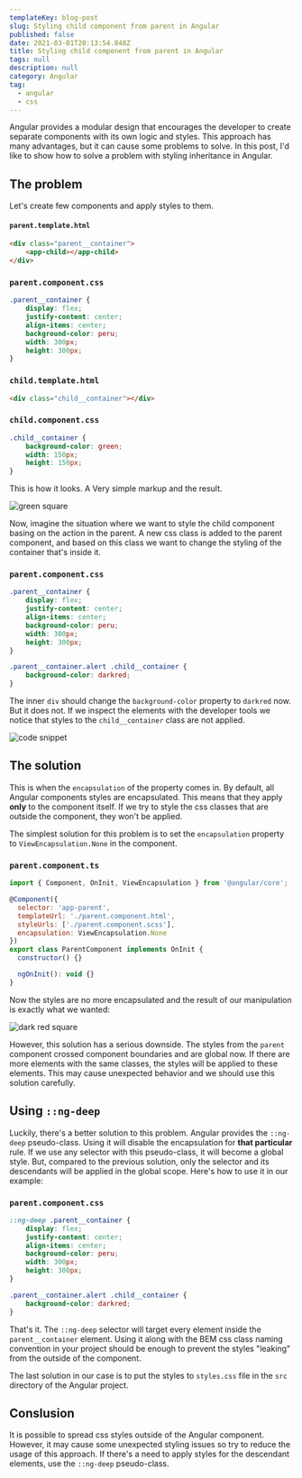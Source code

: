 ```yaml
---
templateKey: blog-post
slug: Styling child component from parent in Angular
published: false
date: 2021-03-01T20:13:54.848Z
title: Styling child component from parent in Angular
tags: null
description: null
category: Angular
tag:
  - angular
  - css
---
```


Angular provides a modular design that encourages the developer to create separate components with its own logic and styles. This approach has many advantages, but it can cause some problems to solve. In this post, I'd like to show how to solve a problem with styling inheritance in Angular.

## The problem

Let's create few components and apply styles to them.

#### `parent.template.html`

```html
<div class="parent__container">
	<app-child></app-child>
</div>
```

### `parent.component.css`

```css
.parent__container {
	display: flex;
	justify-content: center;
	align-items: center;
	background-color: peru;
	width: 300px;
	height: 300px;
}
```

### `child.template.html`

```html
<div class="child__container"></div>
```

### `child.component.css`

```css
.child__container {
	background-color: green;
	width: 150px;
	height: 150px;
}
```

This is how it looks. A Very simple markup and the result.

![green square](/assets/angular_encapsulation_1.png)

Now, imagine the situation where we want to style the child component basing on the action in the parent. A new css class is added to the parent component, and based on this class we want to change the styling of the container that's inside it.

### `parent.component.css`

```css
.parent__container {
	display: flex;
	justify-content: center;
	align-items: center;
	background-color: peru;
	width: 300px;
	height: 300px;
}

.parent__container.alert .child__container {
	background-color: darkred;
}
```

The inner `div` should change the `background-color` property to `darkred` now. But it does not. If we inspect the elements with the developer tools we notice that styles to the `child__container` class are not applied.

![code snippet](/assets/angular_encapsulation_2.png)

## The solution

This is when the `encapsulation` of the property comes in. By default, all Angular components styles are encapsulated. This means that they apply **only** to the component itself. If we try to style the css classes that are outside the component, they won't be applied.

The simplest solution for this problem is to set the `encapsulation` property to `ViewEncapsulation.None` in the component.

### `parent.component.ts`

```javascript
import { Component, OnInit, ViewEncapsulation } from '@angular/core';

@Component({
  selector: 'app-parent',
  templateUrl: './parent.component.html',
  styleUrls: ['./parent.component.scss'],
  encapsulation: ViewEncapsulation.None
})
export class ParentComponent implements OnInit {
  constructor() {}

  ngOnInit(): void {}
}
```

Now the styles are no more encapsulated and the result of our manipulation is exactly what we wanted:

![dark red square](/assets/angular_encapsulation_3..png)

However, this solution has a serious downside. The styles from the `parent` component crossed component boundaries and are global now. If there are more elements with the same classes, the styles will be applied to these elements. This may cause unexpected behavior and we should use this solution carefully.

## Using `::ng-deep`

Luckily, there's a better solution to this problem. Angular provides the `::ng-deep` pseudo-class. Using it will disable the encapsulation for **that particular** rule. If we use any selector with this pseudo-class, it will become a global style. But, compared to the previous solution, only the selector and its descendants will be applied in the global scope.
Here's how to use it in our example:

### `parent.component.css`

```css
::ng-deep .parent__container {
	display: flex;
	justify-content: center;
	align-items: center;
	background-color: peru;
	width: 300px;
	height: 300px;
}

.parent__container.alert .child__container {
	background-color: darkred;
}
```

That's it. The `::ng-deep` selector will target every element inside the `parent__container` element. Using it along with the BEM css class naming convention in your project should be enough to prevent the styles "leaking" from the outside of the component.

The last solution in our case is to put the styles to `styles.css` file in the `src` directory of the Angular project.

## Conslusion

It is possible to spread css styles outside of the Angular component. However, it may cause some unexpected styling issues so try to reduce the usage of this approach. If there's a need to apply styles for the descendant elements, use the `::ng-deep` pseudo-class.
